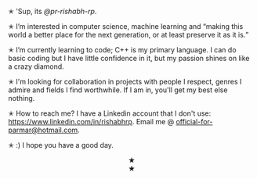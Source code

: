 ✭ 'Sup, its <i>@pr-rishabh-rp</i>. <br>

✭ I’m interested in computer science, machine learning and <q>making this world a better place for the next generation, or at least preserve it as it is.</q> <br>

✭ I’m currently learning to code; C++ is my primary language. I can do basic coding but I have little confidence in it, but my passion shines on like a crazy diamond. <br>

✭ I'm looking for collaboration in projects with people I respect, genres I admire and fields I find worthwhile. If I am in, you'll get my best else nothing. <br>

✭ How to reach me? I have a Linkedin account that I don't use: https://www.linkedin.com/in/rishabhrp. Email me @ official-for-parmar@hotmail.com. <br>

✭ :) I hope you have a good day. <br>

<div style="display:flex;justify-content:center">★</div>
<div style="text-align: center;" markdown="1">★</div>
<!---
pr-rishabh-rp/pr-rishabh-rp is a special repository because its `README.md` (this file) appears on your GitHub profile.
You can click the Preview link to take a look at your changes.
--->
